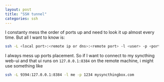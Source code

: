 ```yaml
---
layout: post
title: "SSH tunnel"
categories: ssh
---
```


I constanty mess the order of ports up and need to look it up almost every time. But all I want to know is:
``` bash
ssh -L <local port>:<remote ip or dns>:<remote port> -l <user> -p <port> <host>
```

I always mess up ports placement. So if I want to connect to my syncthing web-ui and that ui runs on `127.0.0.1:8384` on the remote machine, i might use something like
``` bash
ssh -L 9394:127.0.0.1:8384 -l me -p 1234 mysyncthingbox.com
```
